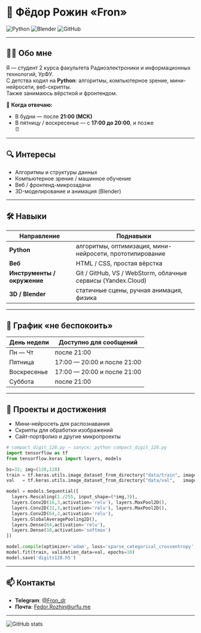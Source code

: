 # 👋 Фёдор  Рожин «Fron»
![Python](https://img.shields.io/badge/python-3.11-blue?logo=python)  ![Blender](https://img.shields.io/badge/Blender-000000?logo=blender&logoColor=F5792A)  ![GitHub](https://img.shields.io/badge/GitHub-181717?logo=github&logoColor=white)

---

## 🧑‍💻 Обо мне  
Я — студент 2 курса факультета Радиоэлектроники и информационных технологий, УрФУ.  
С детства кодил на **Python**: алгоритмы, компьютерное зрение, мини-нейросети, веб-скрипты.  
Также занимаюсь вёрсткой и фронтендом.

📌 **Когда отвечаю:**  
- В будни — после **21:00 (МСК)**  
- В пятницу / воскресенье — с **17:00 до 20:00**, и позже  
⏰

---

## 🔍 Интересы  
- Алгоритмы и структуры данных  
- Компьютерное зрение / машинное обучение  
- Веб / фронтенд-микрозадачи  
- 3D-моделирование и анимация (Blender)

---

## 🛠 Навыки

| Направление | Поднавыки |
|-------------|------------|
| **Python** | алгоритмы, оптимизация, мини-нейросети, прототипирование |
| **Веб** | HTML / CSS, простая вёрстка |
| **Инструменты / окружение** | Git / GitHub, VS / WebStorm, облачные сервисы (Yandex.Cloud) |
| **3D / Blender** | статичные сцены, ручная анимация, физика |

---

## 📆 График «не беспокоить»

| День недели | Доступно для сообщений |
|-------------|--------------------------|
| Пн — Чт      | после 21:00               |
| Пятница      | 17:00 — 20:00 и после 21:00 |
| Воскресенье  | 17:00 — 20:00 и после 21:00 |
| Суббота      | после 21:00               |

---

## 🚀 Проекты и достижения  
- Мини-нейросеть для распознавания  
- Скрипты для обработки изображений  
- Сайт-портфолио и другие микропроекты 
```python
# compact_digit_128.py — запуск: python compact_digit_128.py
import tensorflow as tf
from tensorflow.keras import layers, models

bs=32; img=(128,128)
train = tf.keras.utils.image_dataset_from_directory("data/train", image_size=img, batch_size=bs)
val   = tf.keras.utils.image_dataset_from_directory("data/val",   image_size=img, batch_size=bs)

model = models.Sequential([
  layers.Rescaling(1./255, input_shape=(*img,3)),
  layers.Conv2D(16,3,activation='relu'), layers.MaxPool2D(),
  layers.Conv2D(32,3,activation='relu'), layers.MaxPool2D(),
  layers.Conv2D(64,3,activation='relu'),
  layers.GlobalAveragePooling2D(),
  layers.Dense(64,activation='relu'),
  layers.Dense(10,activation='softmax')
])

model.compile(optimizer='adam', loss='sparse_categorical_crossentropy', metrics=['acc'])
model.fit(train, validation_data=val, epochs=10)
model.save('digits128.h5')

```
---

## 📫 Контакты  
- **Telegram**: [@Fron_dr](https://t.me/Fron_dr)  
- **Почта**: Fedor.Rozhin@urfu.me  

---

![GitHub stats](https://github-readme-stats.vercel.app/api?username=Fron4ick&show_icons=true)

